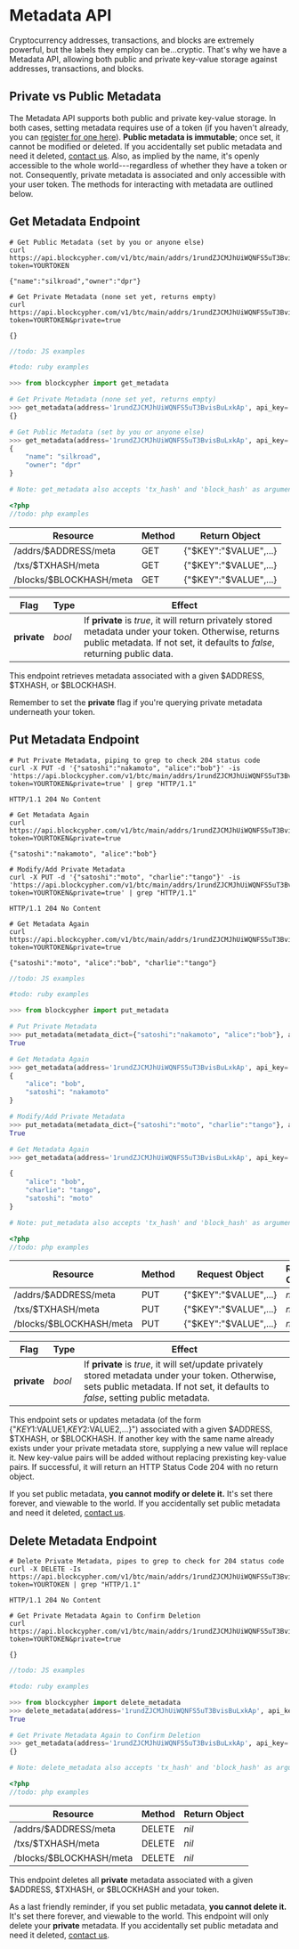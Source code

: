 # Metadata API

Cryptocurrency addresses, transactions, and blocks are extremely powerful, but the labels they employ can be...cryptic. That's why we have a Metadata API, allowing both public and private key-value storage against addresses, transactions, and blocks.

## Private vs Public Metadata

The Metadata API supports both public and private key-value storage. In both cases, setting metadata requires use of a token (if you haven't already, you can [register for one here](https://accounts.blockcypher.com/)). **Public metadata is immutable**; once set, it cannot be modified or deleted. If you accidentally set public metadata and need it deleted, [contact us](mailto:support@blockcypher.com). Also, as implied by the name, it's openly accessible to the whole world---regardless of whether they have a token or not. Consequently, private metadata is associated and only accessible with your user token. The methods for interacting with metadata are outlined below.

## Get Metadata Endpoint

```shell
# Get Public Metadata (set by you or anyone else)
curl https://api.blockcypher.com/v1/btc/main/addrs/1rundZJCMJhUiWQNFS5uT3BvisBuLxkAp/meta?token=YOURTOKEN

{"name":"silkroad","owner":"dpr"}

# Get Private Metadata (none set yet, returns empty)
curl https://api.blockcypher.com/v1/btc/main/addrs/1rundZJCMJhUiWQNFS5uT3BvisBuLxkAp/meta?token=YOURTOKEN&private=true

{}
```

```javascript
//todo: JS examples
```

```ruby
#todo: ruby examples
```

```python
>>> from blockcypher import get_metadata

# Get Private Metadata (none set yet, returns empty)
>>> get_metadata(address='1rundZJCMJhUiWQNFS5uT3BvisBuLxkAp', api_key='YOUR_TOKEN', private=True)
{}

# Get Public Metadata (set by you or anyone else)
>>> get_metadata(address='1rundZJCMJhUiWQNFS5uT3BvisBuLxkAp', api_key='YOUR_TOKEN')
{
    "name": "silkroad",
    "owner": "dpr"
}

# Note: get_metadata also accepts 'tx_hash' and 'block_hash' as arguments (instead of 'address')
```

```php
<?php
//todo: php examples
```

Resource | Method | Return Object
-------- | ------ | -------------
/addrs/$ADDRESS/meta | GET | {"$KEY":"$VALUE",...}
/txs/$TXHASH/meta | GET | {"$KEY":"$VALUE",...}
/blocks/$BLOCKHASH/meta | GET | {"$KEY":"$VALUE",...}

Flag | Type | Effect
---- | ---- | ------
**private** | *bool* | If **private** is *true*, it will return privately stored metadata under your token. Otherwise, returns public metadata. If not set, it defaults to *false*, returning public data.

This endpoint retrieves metadata associated with a given $ADDRESS, $TXHASH, or $BLOCKHASH.

<aside class="notice">
Remember to set the <b>private</b> flag if you're querying private metadata underneath your token.
</aside>

## Put Metadata Endpoint

```shell
# Put Private Metadata, piping to grep to check 204 status code
curl -X PUT -d '{"satoshi":"nakamoto", "alice":"bob"}' -is 'https://api.blockcypher.com/v1/btc/main/addrs/1rundZJCMJhUiWQNFS5uT3BvisBuLxkAp/meta?token=YOURTOKEN&private=true' | grep "HTTP/1.1"

HTTP/1.1 204 No Content

# Get Metadata Again
curl https://api.blockcypher.com/v1/btc/main/addrs/1rundZJCMJhUiWQNFS5uT3BvisBuLxkAp/meta?token=YOURTOKEN&private=true

{"satoshi":"nakamoto", "alice":"bob"}

# Modify/Add Private Metadata
curl -X PUT -d '{"satoshi":"moto", "charlie":"tango"}' -is 'https://api.blockcypher.com/v1/btc/main/addrs/1rundZJCMJhUiWQNFS5uT3BvisBuLxkAp/meta?token=YOURTOKEN&private=true' | grep "HTTP/1.1"

HTTP/1.1 204 No Content

# Get Metadata Again
curl https://api.blockcypher.com/v1/btc/main/addrs/1rundZJCMJhUiWQNFS5uT3BvisBuLxkAp/meta?token=YOURTOKEN&private=true

{"satoshi":"moto", "alice":"bob", "charlie":"tango"}
```

```javascript
//todo: JS examples
```

```ruby
#todo: ruby examples
```

```python
>>> from blockcypher import put_metadata

# Put Private Metadata
>>> put_metadata(metadata_dict={"satoshi":"nakamoto", "alice":"bob"}, address='1rundZJCMJhUiWQNFS5uT3BvisBuLxkAp', api_key='YOUR_TOKEN', private=True)
True

# Get Metadata Again
>>> get_metadata(address='1rundZJCMJhUiWQNFS5uT3BvisBuLxkAp', api_key='YOUR_TOKEN', private=True)
{
    "alice": "bob",
    "satoshi": "nakamoto"
}

# Modify/Add Private Metadata
>>> put_metadata(metadata_dict={"satoshi":"moto", "charlie":"tango"}, address='1rundZJCMJhUiWQNFS5uT3BvisBuLxkAp', api_key='YOUR_TOKEN', private=True)
True

# Get Metadata Again
>>> get_metadata(address='1rundZJCMJhUiWQNFS5uT3BvisBuLxkAp', api_key='YOUR_TOKEN', private=True)

{
    "alice": "bob",
    "charlie": "tango",
    "satoshi": "moto"
}

# Note: put_metadata also accepts 'tx_hash' and 'block_hash' as arguments (instead of 'address')
```

```php
<?php
//todo: php examples
```

Resource | Method | Request Object | Return Object
-------- | ------ | -------------- | -------------
/addrs/$ADDRESS/meta | PUT | {"$KEY":"$VALUE",...} | *nil*
/txs/$TXHASH/meta | PUT | {"$KEY":"$VALUE",...} | *nil*
/blocks/$BLOCKHASH/meta | PUT | {"$KEY":"$VALUE",...} | *nil*

Flag | Type | Effect
---- | ---- | ------
**private** | *bool* | If **private** is *true*, it will set/update privately stored metadata under your token. Otherwise, sets public metadata. If not set, it defaults to *false*, setting public metadata.

This endpoint sets or updates metadata (of the form {"$KEY1:$VALUE1,$KEY2:$VALUE2,...}") associated with a given $ADDRESS, $TXHASH, or $BLOCKHASH. If another key with the same name already exists under your private metadata store, supplying a new value will replace it. New key-value pairs will be added without replacing prexisting key-value pairs. If successful, it will return an HTTP Status Code 204 with no return object.

<aside class="warning">
If you set public metadata, <b>you cannot modify or delete it.</b> It's set there forever, and viewable to the world. If you accidentally set public metadata and need it deleted, <a href="mailto:support@blockcypher.com">contact us</a>.
</aside>

## Delete Metadata Endpoint

```shell
# Delete Private Metadata, pipes to grep to check for 204 status code
curl -X DELETE -Is https://api.blockcypher.com/v1/btc/main/addrs/1rundZJCMJhUiWQNFS5uT3BvisBuLxkAp/meta?token=YOURTOKEN | grep "HTTP/1.1"

HTTP/1.1 204 No Content

# Get Private Metadata Again to Confirm Deletion
curl https://api.blockcypher.com/v1/btc/main/addrs/1rundZJCMJhUiWQNFS5uT3BvisBuLxkAp/meta?token=YOURTOKEN&private=true

{}
```

```javascript
//todo: JS examples
```

```ruby
#todo: ruby examples
```

```python
>>> from blockcypher import delete_metadata
>>> delete_metadata(address='1rundZJCMJhUiWQNFS5uT3BvisBuLxkAp', api_key='YOUR_TOKEN')
True

# Get Private Metadata Again to Confirm Deletion
>>> get_metadata(address='1rundZJCMJhUiWQNFS5uT3BvisBuLxkAp', api_key='YOUR_TOKEN', private=True)
{}

# Note: delete_metadata also accepts 'tx_hash' and 'block_hash' as arguments (instead of 'address')
```

```php
<?php
//todo: php examples
```

Resource | Method | Return Object
-------- | ------ | -------------
/addrs/$ADDRESS/meta | DELETE | *nil*
/txs/$TXHASH/meta | DELETE | *nil*
/blocks/$BLOCKHASH/meta | DELETE | *nil*

This endpoint deletes all **private** metadata associated with a given $ADDRESS, $TXHASH, or $BLOCKHASH and your token.

<aside class="warning">
As a last friendly reminder, if you set public metadata, <b>you cannot delete it.</b> It's set there forever, and viewable to the world. This endpoint will only delete your <b>private</b> metadata. If you accidentally set public metadata and need it deleted, <a href="mailto:support@blockcypher.com">contact us</a>.
</aside>
